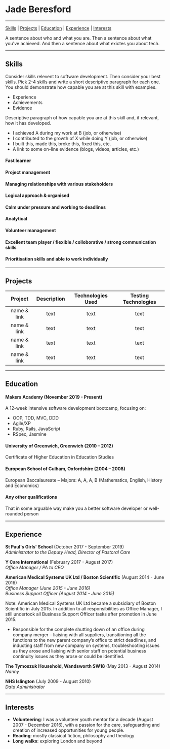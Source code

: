 # Jade Beresford

---

[Skills](#skills) | [Projects](#projects) | [Education](#education) | [Experience](#experience) | [Interests](#interests)

A sentence about who and what you are. Then a sentence about what you've achieved. And then a sentence about what exictes you about tech.

---

## Skills

Consider skills relevent to software development. Then consider your best skills. Pick 2-4 skills and write a short descriptive paragraph for each one. You should demonstrate how capable you are at this skill with examples.

- Experience
- Achievements
- Evidence

Descriptive paragraph of how capable you are at this skill and, if relevant, how it has developed.

- I achieved A during my work at B (job, or otherwise)
- I contributed to the growth of X while doing Y (job, or otherwise)
- I built this, made this, broke this, fixed this, etc.
- A link to some on-line evidence (blogs, videos, articles, etc.)

#### Fast learner
#### Project management  
#### Managing relationships with various stakeholders  
#### Logical approach & organised  
#### Calm under pressure and working to deadlines  
#### Analytical  
#### Volunteer management  
#### Excellent team player / flexible / colloborative / strong communication skills  
#### Prioritisation skills and able to work individually  

---

## Projects

| Project | Description | Technologies Used | Testing Technologies |
| :---: | :---: | :---: | :---: |
| name & link | text | text | text |
| name & link | text | text | text |
| name & link | text | text | text |
| name & link | text | text | text |

---

## Education

#### Makers Academy (November 2019 - Present)  

A 12-week intensive software development bootcamp, focusing on:  
- OOP, TDD, MVC, DDD
- Agile/XP
- Ruby, Rails, JavaScript
- RSpec, Jasmine

#### University of Greenwich, Greenwich (2010 – 2012)  

Certificate of Higher Education in Education Studies  

#### European School of Culham, Oxfordshire (2004 – 2008)  

European Baccalaureate – Majors: A, A, A, B (Mathematics, English, History and Economics) 

#### Any other qualifications  

That in some arguable way make you a better software developer or well-rounded person  

---

## Experience

**St Paul's Girls' School** (October 2017 - September 2019)  
*Administrator to the Deputy Head, Director of Pastoral Care*  

**Y Care International** (February 2017 - August 2017)  
*Office Manager / PA to CEO*  

**American Medical Systems UK Ltd / Boston Scientific** (August 2014 - June 2016)  
*Office Manager (June 2015 - June 2016)*  
*Business Support Officer (August 2014 - June 2015)*  

Note: American Medical Systems UK Ltd became a subsidiary of Boston Scientific in July 2015. In addition to all responsibilities as Office Manager, I still undertook all Business Support Officer tasks after promotion in June 2015.  

- Responsible for the complete shutting down of an office during company merger – liaising with all suppliers, transitioning all the functions to the new parent company’s office to strict deadlines, and inducting staff from new company on systems, troubleshooting issues as they arose and liaising with senior staff on potential business continuity issues as they arose or could be identified.

**The Tymoszuk Household, Wandsworth SW18** (May 2013 - August 2014)  
*Nanny*  

**NHS Islington** (July 2009 - August 2010)  
*Data Administrator*  

---

## Interests

- **Volunteering**: I was a volunteer youth mentor for a decade (August 2007 - December 2016), with a passion for the care, safeguarding and creation of increased opportunities for young people.
- **Reading**: mostly classical fiction, philosophy and theology
- **Long walks**: exploring London and beyond
